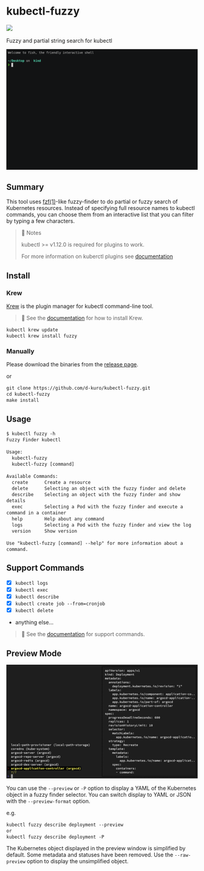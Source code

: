 # kubectl-fuzzy

![](https://github.com/d-kuro/kubectl-fuzzy/workflows/Build/badge.svg)

Fuzzy and partial string search for kubectl

![](./docs/assets/kubectl-fuzzy.gif)

## Summary

This tool uses [fzf(1)](https://manpages.debian.org/unstable/fzf/fzf.1.en.html)-like fuzzy-finder to do partial or fuzzy search of Kubernetes resources.
Instead of specifying full resource names to kubectl commands,
you can choose them from an interactive list that you can filter by typing a few characters.

> 📝 Notes
>
> kubectl >= v1.12.0 is required for plugins to work.
>
> For more information on kuberctl plugins see [documentation](https://kubernetes.io/docs/tasks/extend-kubectl/kubectl-plugins/)

## Install

### Krew

[Krew](https://krew.sigs.k8s.io/) is the plugin manager for kubectl command-line tool.

> 📝 See the [documentation](https://krew.sigs.k8s.io/docs/user-guide/setup/install/) for how to install Krew.

```shell
kubectl krew update
kubectl krew install fuzzy
```

### Manually

Please download the binaries from the [release page](https://github.com/d-kuro/kubectl-fuzzy/releases).

or

```shell
git clone https://github.com/d-kuro/kubectl-fuzzy.git
cd kubectl-fuzzy
make install
```

## Usage

```console
$ kubectl fuzzy -h
Fuzzy Finder kubectl

Usage:
  kubectl-fuzzy
  kubectl-fuzzy [command]

Available Commands:
  create      Create a resource
  delete      Selecting an object with the fuzzy finder and delete
  describe    Selecting an object with the fuzzy finder and show details
  exec        Selecting a Pod with the fuzzy finder and execute a command in a container
  help        Help about any command
  logs        Selecting a Pod with the fuzzy finder and view the log
  version     Show version

Use "kubectl-fuzzy [command] --help" for more information about a command.
```

## Support Commands

* [x] `kubectl logs`
* [x] `kubectl exec`
* [x] `kubectl describe`
* [x] `kubectl create job --from=cronjob`
* [x] `kubectl delete`
* anything else...

> 📝 See the [documentation](./docs/commands.md) for support commands.

## Preview Mode

![](./docs/assets/preview.jpg)

You can use the `--preview` or `-P` option to display a YAML of the Kubernetes object in a fuzzy finder selector.
You can switch display to YAML or JSON with the `--preview-format` option.

e.g.

```shell
kubectl fuzzy describe deployment --preview
or
kubectl fuzzy describe deployment -P
```

The Kubernetes object displayed in the preview window is simplified by default.
Some metadata and statuses have been removed.
Use the `--raw-preview` option to display the unsimplified object.
